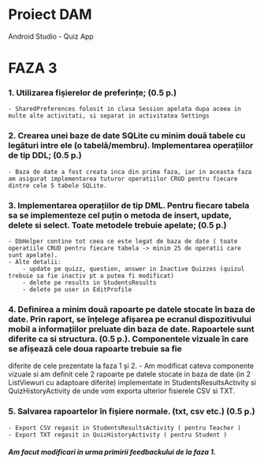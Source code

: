 Proiect DAM
===========

Android Studio - Quiz App

FAZA 3
======

### 1. Utilizarea fișierelor de preferințe; (0.5 p.)
	- SharedPreferences folosit in clasa Session apelata dupa aceea in multe alte activitati, si separat in activitatea Settings    
### 2. Crearea unei baze de date SQLite cu minim două tabele cu legături intre ele (o tabelă/membru). Implementarea operațiilor de tip DDL; (0.5 p.)
    - Baza de date a fost creata inca din prima faza, iar in aceasta faza am asigurat implementarea tuturor operatiilor CRUD pentru fiecare dintre cele 5 tabele SQLite.
###  3. Implementarea operațiilor de tip DML. Pentru fiecare tabela sa se implementeze cel puțin o metoda de insert, update, delete si select. Toate metodele trebuie apelate; (0.5 p.)
	- DbHelper contine tot ceea ce este legat de baza de date ( toate operatiile CRUD pentru fiecare tabela -> minim 25 de operatii care sunt apelate).
	- Alte detalii:
		- update pe quizz, question, answer in Inactive Quizzes (quizul trebuie sa fie inactiv pt a putea fi modificat)
		- delete pe results in StudentsResults
		- delete pe user in EditProfile
###  4. Definirea a minim două rapoarte pe datele stocate în baza de date. Prin raport, se înțelege afișarea pe ecranul dispozitivului mobil a informațiilor preluate din baza de date. Rapoartele sunt diferite ca si structura. (0.5 p.). Componentele vizuale în care se afișează cele doua rapoarte trebuie sa fie
diferite de cele prezentate la faza 1 și 2.
	- Am modificat cateva componente vizuale si am definit cele 2 rapoarte pe datele stocate in baza de date (in 2 ListViewuri cu adaptoare diferite) implementate in StudentsResultsActivity si QuizHistoryActivity de unde vom exporta ulterior fisierele CSV si TXT.
###  5. Salvarea rapoartelor în fișiere normale. (txt, csv etc.) (0.5 p.)
	- Export CSV regasit in StudentsResultsActivity ( pentru Teacher )
	- Export TXT regasit in QuizHistoryActivity ( pentru Student )

##### Am facut modificari in urma primirii feedbackului de la faza 1.
